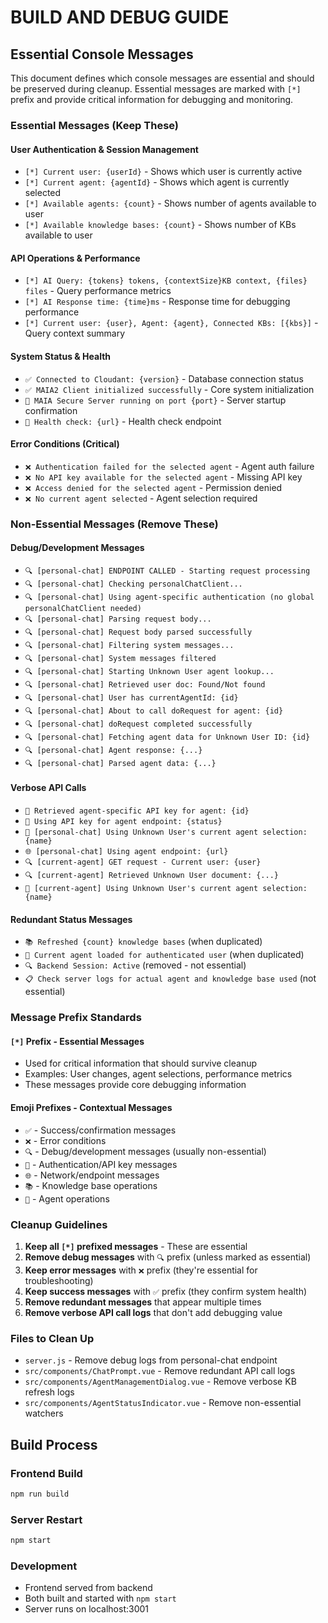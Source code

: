 # BUILD AND DEBUG GUIDE

## Essential Console Messages

This document defines which console messages are essential and should be preserved during cleanup. Essential messages are marked with `[*]` prefix and provide critical information for debugging and monitoring.

### Essential Messages (Keep These)

#### User Authentication & Session Management
- `[*] Current user: {userId}` - Shows which user is currently active
- `[*] Current agent: {agentId}` - Shows which agent is currently selected
- `[*] Available agents: {count}` - Shows number of agents available to user
- `[*] Available knowledge bases: {count}` - Shows number of KBs available to user

#### API Operations & Performance
- `[*] AI Query: {tokens} tokens, {contextSize}KB context, {files} files` - Query performance metrics
- `[*] AI Response time: {time}ms` - Response time for debugging performance
- `[*] Current user: {user}, Agent: {agent}, Connected KBs: [{kbs}]` - Query context summary

#### System Status & Health
- `✅ Connected to Cloudant: {version}` - Database connection status
- `✅ MAIA2 Client initialized successfully` - Core system initialization
- `🚀 MAIA Secure Server running on port {port}` - Server startup confirmation
- `🔗 Health check: {url}` - Health check endpoint

#### Error Conditions (Critical)
- `❌ Authentication failed for the selected agent` - Agent auth failure
- `❌ No API key available for the selected agent` - Missing API key
- `❌ Access denied for the selected agent` - Permission denied
- `❌ No current agent selected` - Agent selection required

### Non-Essential Messages (Remove These)

#### Debug/Development Messages
- `🔍 [personal-chat] ENDPOINT CALLED - Starting request processing`
- `🔍 [personal-chat] Checking personalChatClient...`
- `🔍 [personal-chat] Using agent-specific authentication (no global personalChatClient needed)`
- `🔍 [personal-chat] Parsing request body...`
- `🔍 [personal-chat] Request body parsed successfully`
- `🔍 [personal-chat] Filtering system messages...`
- `🔍 [personal-chat] System messages filtered`
- `🔍 [personal-chat] Starting Unknown User agent lookup...`
- `🔍 [personal-chat] Retrieved user doc: Found/Not found`
- `🔍 [personal-chat] User has currentAgentId: {id}`
- `🔍 [personal-chat] About to call doRequest for agent: {id}`
- `🔍 [personal-chat] doRequest completed successfully`
- `🔍 [personal-chat] Fetching agent data for Unknown User ID: {id}`
- `🔍 [personal-chat] Agent response: {...}`
- `🔍 [personal-chat] Parsed agent data: {...}`

#### Verbose API Calls
- `🔑 Retrieved agent-specific API key for agent: {id}`
- `🔑 Using API key for agent endpoint: {status}`
- `🔐 [personal-chat] Using Unknown User's current agent selection: {name}`
- `🌐 [personal-chat] Using agent endpoint: {url}`
- `🔍 [current-agent] GET request - Current user: {user}`
- `🔍 [current-agent] Retrieved Unknown User document: {...}`
- `🔐 [current-agent] Using Unknown User's current agent selection: {name}`

#### Redundant Status Messages
- `📚 Refreshed {count} knowledge bases` (when duplicated)
- `🤖 Current agent loaded for authenticated user` (when duplicated)
- `🔍 Backend Session: Active` (removed - not essential)
- `📋 Check server logs for actual agent and knowledge base used` (not essential)

### Message Prefix Standards

#### `[*]` Prefix - Essential Messages
- Used for critical information that should survive cleanup
- Examples: User changes, agent selections, performance metrics
- These messages provide core debugging information

#### Emoji Prefixes - Contextual Messages
- `✅` - Success/confirmation messages
- `❌` - Error conditions
- `🔍` - Debug/development messages (usually non-essential)
- `🔑` - Authentication/API key messages
- `🌐` - Network/endpoint messages
- `📚` - Knowledge base operations
- `🤖` - Agent operations

### Cleanup Guidelines

1. **Keep all `[*]` prefixed messages** - These are essential
2. **Remove debug messages** with `🔍` prefix (unless marked as essential)
3. **Keep error messages** with `❌` prefix (they're essential for troubleshooting)
4. **Keep success messages** with `✅` prefix (they confirm system health)
5. **Remove redundant messages** that appear multiple times
6. **Remove verbose API call logs** that don't add debugging value

### Files to Clean Up

- `server.js` - Remove debug logs from personal-chat endpoint
- `src/components/ChatPrompt.vue` - Remove redundant API call logs
- `src/components/AgentManagementDialog.vue` - Remove verbose KB refresh logs
- `src/components/AgentStatusIndicator.vue` - Remove non-essential watchers

## Build Process

### Frontend Build
```bash
npm run build
```

### Server Restart
```bash
npm start
```

### Development
- Frontend served from backend
- Both built and started with `npm start`
- Server runs on localhost:3001
